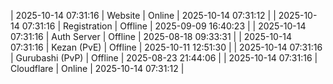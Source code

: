 | 2025-10-14 07:31:16 | Website | Online | 2025-10-14 07:31:12 |
| 2025-10-14 07:31:16 | Registration | Offline | 2025-09-09 16:40:23 |
| 2025-10-14 07:31:16 | Auth Server | Offline | 2025-08-18 09:33:31 |
| 2025-10-14 07:31:16 | Kezan (PvE) | Offline | 2025-10-11 12:51:30 |
| 2025-10-14 07:31:16 | Gurubashi (PvP) | Offline | 2025-08-23 21:44:06 |
| 2025-10-14 07:31:16 | Cloudflare | Online | 2025-10-14 07:31:12 |
